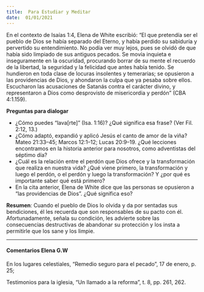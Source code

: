 ```yaml
---
title:  Para Estudiar y Meditar
date:  01/01/2021
---
```


En el contexto de Isaías 1:4, Elena de White escribió: “El que pretendía ser el pueblo de Dios se había separado del Eterno, y había perdido su sabiduría y pervertido su entendimiento. No podía ver muy lejos, pues se olvidó de que había sido limpiado de sus antiguos pecados. Se movía inquieta e inseguramente en la oscuridad, procurando borrar de su mente el recuerdo de la libertad, la seguridad y la felicidad que antes había tenido. Se hundieron en toda clase de locuras insolentes y temerarias; se opusieron a las providencias de Dios, y ahondaron la culpa que ya pesaba sobre ellos. Escucharon las acusaciones de Satanás contra el carácter divino, y representaron a Dios como desprovisto de misericordia y perdón” (CBA 4:1.159).

**Preguntas para dialogar**

- ¿Cómo puedes “lava[rte]” (Isa. 1:16)? ¿Qué significa esa frase? (Ver Fil. 2:12, 13.)
- ¿Cómo adaptó, expandió y aplicó Jesús el canto de amor de la viña? Mateo 21:33–45; Marcos 12:1–12; Lucas 20:9–19. ¿Qué lecciones encontramos en la historia anterior para nosotros, como adventistas del séptimo día?
- ¿Cuál es la relación entre el perdón que Dios ofrece y la transformación que realiza en nuestra vida? ¿Qué viene primero, la transformación y luego el perdón, o el perdón y luego la transformación? Y ¿por qué es importante saber qué está primero?
- En la cita anterior, Elena de White dice que las personas se opusieron a “las providencias de Dios”. ¿Qué significa eso?

**Resumen**:  Cuando el pueblo de Dios lo olvida y da por sentadas sus bendiciones, él les recuerda que son responsables de su pacto con él. Afortunadamente, señala su condición, les advierte sobre las consecuencias destructivas de abandonar su protección y los insta a permitirle que los sane y los limpie.

---

#### Comentarios Elena G.W

En los lugares celestiales, “Remedio seguro para el pecado”, 17 de enero, p. 25;

Testimonios para la iglesia, “Un llamado a la reforma”, t. 8, pp. 261, 262.